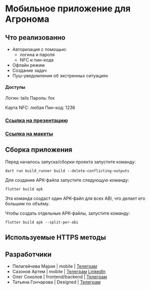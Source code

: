 # Мобильное приложение для Агронома

## Что реализованно
- Авторизация с помощью:
   * логина и пароля
   * NFC и пин-кода
- Офлайн режим
- Создание задач
- Пуш-уведомления об экстренных ситуациях

#### Доступы

Логин: tails
Пароль: fox

Карта NFC: любая
Пин-код: 1236

### [Ссылка на презентацию](https://docs.google.com/presentation/d/1PhfNy2VUfFSlzjDwjdgHYQjP_7r62sRAfuef0zM5Sm8/edit#slide=id.g29d01f8e30f_13_9)

### [Ссылка на макеты](https://www.figma.com/file/dlOFTpqa0UdhqnVFrr4lXo/AgroCode-Hack-2023?type=design&node-id=82-1355&mode=design&t=VkfWYuB0byfz7QyU-0)

## Сборка приложения

Перед началось запуска/сборки проекта запустите команду:
```
dart run build_runner build --delete-conflicting-outputs
```


Для создание APK-файла запустите следующую команду:
```
flutter build apk 
```
Эта команда создаст один APK-файл для всех ABI, что делает его большим по объёму.

Чтобы создать отдельные APK-файлы, запустите команду:
```
flutter build apk --split-per-abi
```

## Используемые HTTPS методы

## Разработчики
- Пелагейчева Мария | mobile | [Телеграм](https://t.me/MariyaViktorovna)
- Сазонов Артем | mobile | [Телеграм](https://t.me/Drygan) [LinkedIn](https://www.linkedin.com/in/sazonov-artem/)
- Олег Соколов | frontend/backend | [Телеграм](@LightCappuccino)
- Татьяна Гончарова | Designed | [Телеграм](@Tanya_d03)
